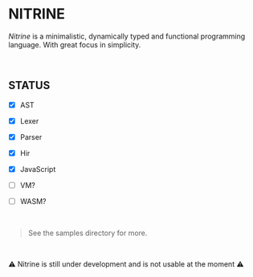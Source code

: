 # NITRINE

*Nitrine* is a minimalistic, dynamically typed and functional programming language. With great focus in simplicity.

&nbsp;

## STATUS

- [X] AST
- [X] Lexer
- [X] Parser
- [X] Hir
- [X] JavaScript
- [ ] VM?
- [ ] WASM?


&nbsp;

> See the samples directory for more.

&nbsp;


⚠️ Nitrine is still under development and is not usable at the moment ⚠️
